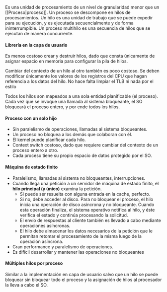 Es una unidad de procesamiento de un nivel de granularidad menor que un [[Proceso|proceso]]. Un proceso se descompone en hilos de procesamientos. Un hilo es una unidad de trabajo que se puede expedir para su ejecución, y es ejecutada secuencialmente y de forma ininterrumpible. Un proceso multihilo es una secuencia de hilos que se ejecutan de manera concurrente.

#### Librería en la capa de usuario
Es menos costoso crear y destruir hilos, dado que consta únicamente de asignar espacio en memoria para configurar la pila de hilos.

Cambiar del contexto de un hilo al otro también es poco costoso. Se deben modificar únicamente los valores de los registros del CPU que hagan referencia a los datos del hilo. No hace falta limpiar el TLB ni nada por el estilo

Todos los hilos son mapeados a una sola entidad planificable (el proceso). Cada vez que se invoque una llamada al sistema bloqueante, el SO bloqueará el proceso entero, y por ende todos los hilos.

#### Proceso con un solo hijo
- Sin paralelismo de operaciones, llamadas al sistema bloqueantes.
- Un proceso no bloquea a los demás que colaboran con él.
- El kernel puede planificar cada hilo.
- Context switch costoso, dado que requiere cambiar del contexto de un proceso entero a otro.
- Cada proceso tiene su propio espacio de datos protegido por el SO.

#### Máquina de estado finito
- Paralelismo, llamadas al sistema no bloqueantes, interrupciones.
- Cuando llega una petición a un servidor de máquina de estado finito, el **hilo principal (y único)** examina la petición.
	- Si puede ser resuelta con alguna entrada en la cache, perfecto.
	- Si no, debe acceder al disco. Para no bloquear el proceso, el hilo inicia una operación de disco asíncrona y no bloqueante. Cuando esta operación finaliza, el sistema operativo notifica al hilo, y éste verifica el estado y continúa procesando la solicitud.
	- El envío de respuestas al cliente también es llevado a cabo mediante operaciones asíncronas.
	- El hilo debe almacenar los datos necesarios de la petición que le permitan retomar el procesamiento de la misma luego de la operación asíncrona.
- Gran performance y paralelismo de operaciones.
- Es difícil desarrollar y mantener las operaciones no bloqueantes

#### Múltiples hilos por proceso
Similar a la implementación en capa de usuario salvo que un hilo se puede bloquear sin bloquear todo el proceso y la asignación de hilos al procesador la lleva a cabo el SO.